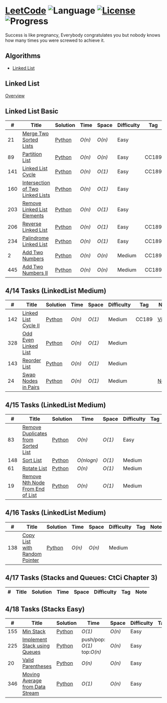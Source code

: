 
# [LeetCode](https://leetcode.com/problemset/algorithms/) ![Language](https://img.shields.io/badge/language-Python-orange.svg) [![License](https://img.shields.io/badge/license-MIT-blue.svg)](./LICENSE.md) ![Progress](https://img.shields.io/badge/progress-1%20%2F%20N-ff69b4.svg)

Success is like pregnancy, Everybody congratulates you but nobody knows how many times you were screwed to achieve it.

## Algorithms

* [Linked List](https://github.com/yuzhoujr/LeetCode#linked-list)


## Linked List
[Overview](http://www.cnblogs.com/Raising-Sun/p/5970662.html#3534606)



## Linked List Basic
|  #  | Title | Solution | Time | Space | Difficulty |Tag| Note|
|-----|-------| -------- | ---- | ------|------------|---|-----|
|21| [Merge Two Sorted Lists](https://leetcode.com/problems/merge-two-sorted-lists) | [Python](./linkedlist/MergeTwoSortedLists.py) | _O(n)_| _O(n)_ | Easy || Iteratively|
|  89  | [Partition List](https://leetcode.com/problems/partition-list/) | [Python](./linkedlist/PartitionLinkedList.py) | _O(n)_ | _O(n)_ | Easy |CC189| |
|  141  | [Linked List Cycle](https://leetcode.com/problems/linked-list-cycle/#/description) | [Python](./linkedlist/LinkedListCycle.py) | _O(n)_ | _O(1)_ | Easy |CC189| Two Pointers|
|160|[Intersection of Two Linked Lists](https://leetcode.com/problems/intersection-of-two-linked-lists) | [Python](./linkedlist/IntersectionOfTwoLinkedLists.py) | _O(n)_| _O(1)_  | Easy || |
|203|[Remove Linked List Elements](https://leetcode.com/problems/remove-linked-list-elements/#/description) | [Python](./linkedlist/RemoveLinkedListElements.py) | _O(n)_| _O(1)_  | Easy || |
|206|[Reverse Linked List](https://leetcode.com/problems/reverse-linked-list/#/description) | [Python](./linkedlist/ReverseLinkedList.py) | _O(n)_| _O(1)_  | Easy |CC189| [Video Tutorial](https://www.youtube.com/watch?v=sYcOK51hl-A&t=681s) |
|234|[Palindrome Linked List](https://leetcode.com/problems/palindrome-linked-list/) | [Python](./linkedlist/palindrome.py) | _O(n)_| _O(1)_  | Easy |CC189| Two Pointers|
|2|[Add Two Numbers](https://leetcode.com/problems/add-two-numbers/#/description) | [Python](./linkedlist/addTwoNumbers.py) | _O(n)_| _O(n)_  | Medium |CC189| |
|445| [Add Two Numbers II](https://leetcode.com/problems/add-two-numbers-ii/#/description)| [Python](./linkedlist/addTwoNumbersTwo.py) | _O(n)_| _O(n)_  | Medium |CC189 |Stack|

## 4/14 Tasks (LinkedList Medium)
|  #  | Title | Solution | Time | Space | Difficulty |Tag| Note|
|-----|-------| -------- | ---- | ------|------------|---|-----|
|142|[Linked List Cycle II](https://leetcode.com/problems/linked-list-cycle-ii/#/description)| [Python](./linkedlist/detectCycleii.py) | _O(n)_| _O(1)_  | Medium |CC189 |[Video](https://www.youtube.com/watch?v=iZVBVCpmugI&t=1s)|
|328|[Odd Even Linked List](https://leetcode.com/problems/odd-even-linked-list/#/description)| [Python](./linkedlist/oddEvenList.py) | _O(n)_| _O(1)_  | Medium | ||
|143|[Reorder List](https://leetcode.com/problems/reorder-list/#/description)| [Python](./linkedlist/reorder.py) | _O(n)_| _O(1)_  | Medium | ||
|24|[Swap Nodes in Pairs](https://leetcode.com/problems/swap-nodes-in-pairs/#/solutions)| [Python](./linkedlist/swapPairs.py) | _O(n)_| _O(1)_  | Medium | |[Note](http://imgur.com/a/4G6ng)|


## 4/15 Tasks (LinkedList Medium)
|  #  | Title | Solution | Time | Space | Difficulty |Tag| Note|
|-----|-------| -------- | ---- | ------|------------|---|-----|
|83|[Remove Duplicates from Sorted List](https://leetcode.com/problems/remove-duplicates-from-sorted-list/#/description)| [Python](./linkedlist/deleteDuplicates.py) | _O(n)_| _O(1)_  | Easy | ||
|148|[Sort List](https://leetcode.com/problems/sort-list/#/description)| [Python](./linkedlist/sortList.py) | _O(nlogn)_| _O(1)_  | Medium | ||
|61|[Rotate List](https://leetcode.com/problems/rotate-list/#/description)| [Python](./linkedlist/rotateRight.py) | _O(n)_| _O(1)_  | Medium | ||
|19|[Remove Nth Node From End of List](https://leetcode.com/problems/remove-nth-node-from-end-of-list/#/description)| [Python](./linkedlist/removeNthFromEnd.py) | _O(n)_| _O(1)_  | Medium | ||


## 4/16 Tasks (LinkedList Medium)
|  #  | Title | Solution | Time | Space | Difficulty |Tag| Note|
|-----|-------| -------- | ---- | ------|------------|---|-----|
|138|[Copy List with Random Pointer](https://leetcode.com/problems/copy-list-with-random-pointer/#/description)| [Python](./linkedlist/copyRandomList.py) | _O(n)_| _O(n)_  | Medium | ||



## 4/17 Tasks (Stacks and Queues: CtCi Chapter 3)
|  #  | Title | Solution | Time | Space | Difficulty |Tag| Note|
|-----|-------| -------- | ---- | ------|------------|---|-----|




## 4/18 Tasks (Stacks Easy)
|  #  | Title | Solution | Time | Space | Difficulty |Tag| Note|
|-----|-------| -------- | ---- | ------|------------|---|-----|
|155|[Min Stack](https://leetcode.com/problems/min-stack/#/description)| [Python](./stack_queue/minStack.py) | _O(1)_| _O(n)_  | Easy | ||
|225|[Implement Stack using Queues](https://leetcode.com/problems/implement-stack-using-queues/#/description)| [Python](./stack_queue/queueStack.py) | push/pop: _O(1)_ top:_O(n)_ | _O(n)_  | Easy | ||
|20|[Valid Parentheses](https://leetcode.com/problems/valid-parentheses/#/description)| [Python](./stack_queue/isValid.py) | _O(n)_| _O(n)_  | Easy | ||
|346|[Moving Average from Data Stream](https://leetcode.com/problems/moving-average-from-data-stream/#/description)| [Python](./stack_queue/movingAverage.py) | _O(1)_| _O(n)_  | Easy | ||
